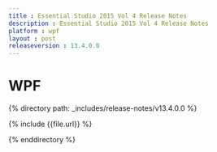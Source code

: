 ```yaml
---
title : Essential Studio 2015 Vol 4 Release Notes
description : Essential Studio 2015 Vol 4 Release Notes
platform : wpf
layout : post
releaseversion : 13.4.0.0
---
```


# WPF

{% directory path: _includes/release-notes/v13.4.0.0 %}


{% include {{file.url}} %}

{% enddirectory %}